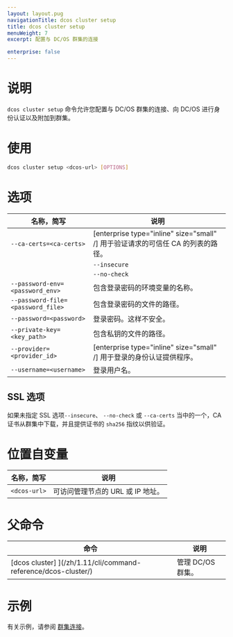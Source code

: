 ```yaml
---
layout: layout.pug
navigationTitle: dcos cluster setup
title: dcos cluster setup
menuWeight: 7
excerpt: 配置与 DC/OS 群集的连接

enterprise: false
---
```


# 说明
`dcos cluster setup` 命令允许您配置与 DC/OS 群集的连接、向 DC/OS 进行身份认证以及附加到群集。

# 使用

```bash
dcos cluster setup <dcos-url> [OPTIONS]
```

# 选项

| 名称，简写 | 说明 |
|---------|-------------|
| `--ca-certs=<ca-certs>` | [enterprise type="inline" size="small" /] 用于验证请求的可信任 CA 的列表的路径。|
| | `--insecure` | 允许请求绕过 SSL 证书验证。类似于 `dcos config set core.ssl_verify=False`| |
| | `--no-check` | [enterprise type="inline" size="small" /] 请勿检查从群集下载的 CA 证书。这样不安全。 |
| `--password-env=<password_env>` | 包含登录密码的环境变量的名称。|
| `--password-file=<password_file>` | 包含登录密码的文件的路径。|
| `--password=<password>` | 登录密码。这样不安全。 |
| `--private-key=<key_path>` | 包含私钥的文件的路径。|
| `--provider=<provider_id>` | [enterprise type="inline" size="small" /] 用于登录的身份认证提供程序。 |
| `--username=<username>` | 登录用户名。|

## SSL 选项

如果未指定 SSL 选项`--insecure`、 `--no-check` 或 `--ca-certs` 当中的一个，CA 证书从群集中下载，并且提供证书的 `sha256` 指纹以供验证。

# 位置自变量

| 名称，简写 | 说明 |
|---------|-------------|
| `<dcos-url>` | 可访问管理节点的 URL 或 IP 地址。 |


# 父命令

| 命令 | 说明 |
|---------|-------------|
|  [dcos cluster] ](/zh/1.11/cli/command-reference/dcos-cluster/) | 管理 DC/OS 群集。 |

# 示例
有关示例，请参阅 [群集连接](/zh/1.11/administering-clusters/multiple-clusters/cluster-connections/)。
